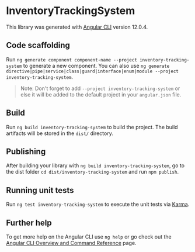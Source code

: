 # InventoryTrackingSystem

This library was generated with [Angular CLI](https://github.com/angular/angular-cli) version 12.0.4.

## Code scaffolding

Run `ng generate component component-name --project inventory-tracking-system` to generate a new component. You can also use `ng generate directive|pipe|service|class|guard|interface|enum|module --project inventory-tracking-system`.
> Note: Don't forget to add `--project inventory-tracking-system` or else it will be added to the default project in your `angular.json` file. 

## Build

Run `ng build inventory-tracking-system` to build the project. The build artifacts will be stored in the `dist/` directory.

## Publishing

After building your library with `ng build inventory-tracking-system`, go to the dist folder `cd dist/inventory-tracking-system` and run `npm publish`.

## Running unit tests

Run `ng test inventory-tracking-system` to execute the unit tests via [Karma](https://karma-runner.github.io).

## Further help

To get more help on the Angular CLI use `ng help` or go check out the [Angular CLI Overview and Command Reference](https://angular.io/cli) page.
